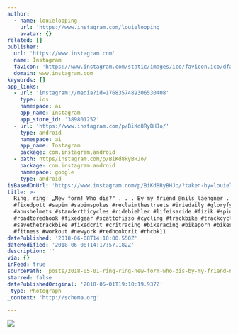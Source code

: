 ```yaml
---
author:
  - name: louielooping
    url: 'https://www.instagram.com/louielooping'
    avatar: {}
related: []
publisher:
  url: 'https://www.instagram.com'
  name: Instagram
  favicon: 'https://www.instagram.com/static/images/ico/favicon.ico/dfa85bb1fd63.ico'
  domain: www.instagram.com
keywords: []
app_links:
  - url: 'instagram://media?id=1768357489306530408'
    type: ios
    namespace: ai
    app_name: Instagram
    app_store_id: '389801252'
  - url: 'https://www.instagram.com/p/BiKd8RyBHJo/'
    type: android
    namespace: ai
    app_name: Instagram
    package: com.instagram.android
  - path: https/instagram.com/p/BiKd8RyBHJo/
    package: com.instagram.android
    namespace: google
    type: android
isBasedOnUrl: 'https://www.instagram.com/p/BiKd8RyBHJo/?taken-by=louielooping'
title: >-
  Ring, ring! „New form! Who dis?" . . . By my friend @nils_laengner . . .
  #fixedpott #sapim #sapimspokes #reclaimthestreets #iriedaily #gloryfy
  #abushelmets #standertbicycles #ridebiehler #lifeisaride #fizik #spinonthese
  #roadtoredhook #fixedgear #scattofisso #cycling #trackbike #trackcycling
  #savethetrackbike #fixedcrit #critracing #bikeracing #bikeporn #bikes #gym
  #fitness #workout #newyork #redhookcrit #rhcbk11
datePublished: '2018-06-08T14:18:00.550Z'
dateModified: '2018-06-08T14:17:57.182Z'
description: ''
via: {}
inFeed: true
sourcePath: _posts/2018-05-01-ring-ring-new-form-who-dis-by-my-friend-nils_la.md
starred: false
datePublishedOriginal: '2018-05-01T19:10:19.937Z'
_type: Photograph
_context: 'http://schema.org'

---
```

![](https://imgflo.herokuapp.com/graph/2b2431f8e7ba7b0/157777007e58c8b9e616f8919c34e123/croprotate.jpg?cropheight=681&cropwidth=1080&degrees=0&input=https%3A%2F%2Fscontent-iad3-1.cdninstagram.com%2Fvp%2F22acc5531cd62dec0cf3fa488bb0e865%2F5B7AE1D8%2Ft51.2885-15%2Fe35%2F30605034_157307851773286_2881744307667075072_n.jpg&x=0&y=201)
